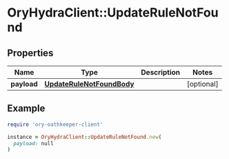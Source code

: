 # OryHydraClient::UpdateRuleNotFound

## Properties

| Name | Type | Description | Notes |
| ---- | ---- | ----------- | ----- |
| **payload** | [**UpdateRuleNotFoundBody**](UpdateRuleNotFoundBody.md) |  | [optional] |

## Example

```ruby
require 'ory-oathkeeper-client'

instance = OryHydraClient::UpdateRuleNotFound.new(
  payload: null
)
```

